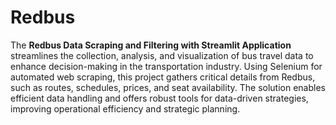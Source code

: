 # Redbus
The **Redbus Data Scraping and Filtering with Streamlit Application** streamlines the collection, analysis, and visualization of bus travel data to enhance decision-making in the transportation industry. Using Selenium for automated web scraping, this project gathers critical details from Redbus, such as routes, schedules, prices, and seat availability. The solution enables efficient data handling and offers robust tools for data-driven strategies, improving operational efficiency and strategic planning.
